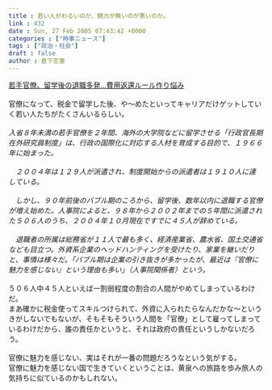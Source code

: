```yaml
---
title : 若い人がわるいのか、魅力が無いのが悪いのか。
link : 432
date : Sun, 27 Feb 2005 07:43:42 +0000
categories : ["時事ニュース"]
tags : ["政治・社会"]
draft : false
author : 倉下忠憲
---
```


<A HREF="http://www.yomiuri.co.jp/politics/news/20050226ia22.htm" TARGET="_blank">若手官僚、留学後の退職多発…費用返還ルール作り悩み</A><BR><BR>官僚になって、税金で留学した後、や～めたといってキャリアだけゲットしていく若い人たちがたくさんいるらしい。<BR><BR><I>入省８年未満の若手官僚を２年間、海外の大学院などに留学させる「行政官長期在外研究員制度」は、行政の国際化に対応する人材を育成する目的で、１９６６年に始まった。 <BR><BR>　２００４年は１２９人が派遣され、制度開始からの派遣者は１９１０人に達している。 <BR><BR>　しかし、９０年前後のバブル期のころから、留学後、数年以内に退職する官僚が増え始めた。人事院によると、９８年から２００２年までの５年間に派遣された５０６人のうち、２００４年１０月現在ですでに４５人が辞めている。 <BR><BR>　退職者の所属は総務省が１１人で最も多く、経済産業省、農水省、国土交通省なども目立つ。外資系企業のヘッドハンティングを受けたり、家業を継いだりと、事情は様々だ。「バブル期は企業の引き抜きが多かったが、最近は『官僚に魅力を感じない』という理由も多い」（人事院関係者）という。 </I><BR><BR>５０６人中４５人といえば一割弱程度の割合の人間がやめてしまっているわけだ。<BR>まあ確かに税金使ってスキルつけられて、外資に入られたらなんだかな～というきがしないでもないが、そもそもそういう人間を「官僚」として雇ってしまっているわけだから、誰の責任かというと、それは政府の責任というしかないだろう。<BR><BR>官僚に魅力を感じない、実はそれが一番の問題だろうなという気がする。<BR>官僚に魅力を感じない国で生きていくということは、黄泉への旅路を歩み旅人の気持ちに似ているのかもしれない。<BR><br><br>
